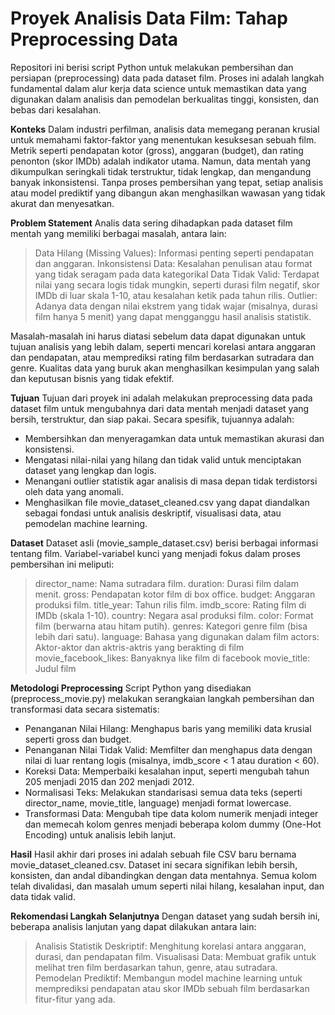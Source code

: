 # Proyek Analisis Data Film: Tahap Preprocessing Data
Repositori ini berisi script Python untuk melakukan pembersihan dan persiapan (preprocessing) data pada dataset film. Proses ini adalah langkah fundamental dalam alur kerja data science untuk memastikan data yang digunakan dalam analisis dan pemodelan berkualitas tinggi, konsisten, dan bebas dari kesalahan.

**Konteks**
Dalam industri perfilman, analisis data memegang peranan krusial untuk memahami faktor-faktor yang menentukan kesuksesan sebuah film. Metrik seperti pendapatan kotor (gross), anggaran (budget), dan rating penonton (skor IMDb) adalah indikator utama. Namun, data mentah yang dikumpulkan seringkali tidak terstruktur, tidak lengkap, dan mengandung banyak inkonsistensi. Tanpa proses pembersihan yang tepat, setiap analisis atau model prediktif yang dibangun akan menghasilkan wawasan yang tidak akurat dan menyesatkan.

**Problem Statement**
Analis data sering dihadapkan pada dataset film mentah yang memiliki berbagai masalah, antara lain:
> Data Hilang (Missing Values): Informasi penting seperti pendapatan dan anggaran.
> Inkonsistensi Data: Kesalahan penulisan atau format yang tidak seragam pada data kategorikal
> Data Tidak Valid: Terdapat nilai yang secara logis tidak mungkin, seperti durasi film negatif, skor IMDb di luar skala 1-10, atau kesalahan ketik pada tahun rilis.
> Outlier: Adanya data dengan nilai ekstrem yang tidak wajar (misalnya, durasi film hanya 5 menit) yang dapat mengganggu hasil analisis statistik.

Masalah-masalah ini harus diatasi sebelum data dapat digunakan untuk tujuan analisis yang lebih dalam, seperti mencari korelasi antara anggaran dan pendapatan, atau memprediksi rating film berdasarkan sutradara dan genre. Kualitas data yang buruk akan menghasilkan kesimpulan yang salah dan keputusan bisnis yang tidak efektif.

**Tujuan**
Tujuan dari proyek ini adalah melakukan preprocessing data pada dataset film untuk mengubahnya dari data mentah menjadi dataset yang bersih, terstruktur, dan siap pakai. Secara spesifik, tujuannya adalah:
- Membersihkan dan menyeragamkan data untuk memastikan akurasi dan konsistensi.
- Mengatasi nilai-nilai yang hilang dan tidak valid untuk menciptakan dataset yang lengkap dan logis.
- Menangani outlier statistik agar analisis di masa depan tidak terdistorsi oleh data yang anomali.
- Menghasilkan file movie_dataset_cleaned.csv yang dapat diandalkan sebagai fondasi untuk analisis deskriptif, visualisasi data, atau pemodelan machine learning.

**Dataset**
Dataset asli (movie_sample_dataset.csv) berisi berbagai informasi tentang film. Variabel-variabel kunci yang menjadi fokus dalam proses pembersihan ini meliputi:

> director_name: Nama sutradara film.
> duration: Durasi film dalam menit.
> gross: Pendapatan kotor film di box office.
> budget: Anggaran produksi film.
> title_year: Tahun rilis film.
> imdb_score: Rating film di IMDb (skala 1-10).
> country: Negara asal produksi film.
> color: Format film (berwarna atau hitam putih).
> genres: Kategori genre film (bisa lebih dari satu).
> language: Bahasa yang digunakan dalam film
> actors: Aktor-aktor dan aktris-aktris yang berakting di film
> movie_facebook_likes: Banyaknya like film di facebook
> movie_title: Judul film

**Metodologi Preprocessing**
Script Python yang disediakan (preprocess_movie.py) melakukan serangkaian langkah pembersihan dan transformasi data secara sistematis:
- Penanganan Nilai Hilang: Menghapus baris yang memiliki data krusial seperti gross dan budget.
- Penanganan Nilai Tidak Valid: Memfilter dan menghapus data dengan nilai di luar rentang logis (misalnya, imdb_score < 1 atau duration < 60).
- Koreksi Data: Memperbaiki kesalahan input, seperti mengubah tahun 205 menjadi 2015 dan 202 menjadi 2012.
- Normalisasi Teks: Melakukan standarisasi semua data teks (seperti director_name, movie_title, language) menjadi format lowercase.
- Transformasi Data: Mengubah tipe data kolom numerik menjadi integer dan memecah kolom genres menjadi beberapa kolom dummy (One-Hot Encoding) untuk analisis lebih lanjut.

**Hasil**
Hasil akhir dari proses ini adalah sebuah file CSV baru bernama movie_dataset_cleaned.csv. Dataset ini secara signifikan lebih bersih, konsisten, dan andal dibandingkan dengan data mentahnya. Semua kolom telah divalidasi, dan masalah umum seperti nilai hilang, kesalahan input, dan data tidak valid.

**Rekomendasi Langkah Selanjutnya**
Dengan dataset yang sudah bersih ini, beberapa analisis lanjutan yang dapat dilakukan antara lain:
> Analisis Statistik Deskriptif: Menghitung korelasi antara anggaran, durasi, dan pendapatan film.
> Visualisasi Data: Membuat grafik untuk melihat tren film berdasarkan tahun, genre, atau sutradara.
> Pemodelan Prediktif: Membangun model machine learning untuk memprediksi pendapatan atau skor IMDb sebuah film berdasarkan fitur-fitur yang ada.
